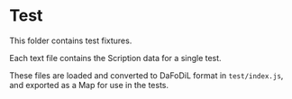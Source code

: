 # Test

This folder contains test fixtures.

Each text file contains the Scription data for a single test.

These files are loaded and converted to DaFoDiL format in `test/index.js`, and exported as a Map for use in the tests.
